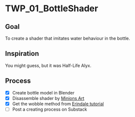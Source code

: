 # TWP_01_BottleShader

## Goal
To create a shader that imitates water behaviour in the bottle.

## Inspiration
You might guess, but it was Half-Life Alyx.

## Process
- [x] Create bottle model in Blender
- [x] Disassemble shader by [Minions Art](https://www.patreon.com/posts/18245226) 
- [x] Get the wobble method from [Erindale tutorial](https://www.youtube.com/watch?v=4Lcwb7g3888)
- [ ] Post a creating process on Substack
